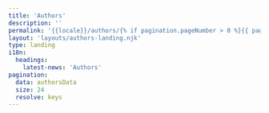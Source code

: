 ```yaml
---
title: 'Authors'
description: ''
permalink: '{{locale}}/authors/{% if pagination.pageNumber > 0 %}{{ pagination.pageNumber + 1 }}/{% endif %}index.html'
layout: 'layouts/authors-landing.njk'
type: landing
i18n:
  headings:
    latest-news: 'Authors'
pagination:
  data: authorsData
  size: 24
  resolve: keys
---
```


